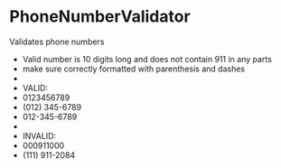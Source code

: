 # PhoneNumberValidator
Validates phone numbers

* Valid number is 10 digits long and does not contain 911 in any parts
* make sure correctly formatted with parenthesis and dashes
* 
* VALID:
* 0123456789
* (012)  345-6789
* 012-345-6789
* 
* INVALID:
* 000911000
* (111) 911-2084
